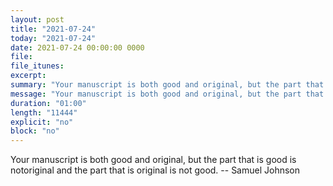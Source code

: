 ```yaml
---
layout: post
title: "2021-07-24"
today: "2021-07-24"
date: 2021-07-24 00:00:00 0000
file:
file_itunes:
excerpt:
summary: "Your manuscript is both good and original, but the part that is good is notoriginal and the part that is original is not good. -- Samuel Johnson"
message: "Your manuscript is both good and original, but the part that is good is notoriginal and the part that is original is not good. -- Samuel Johnson"
duration: "01:00"
length: "11444"
explicit: "no"
block: "no"
---
```

Your manuscript is both good and original, but the part that is good is notoriginal and the part that is original is not good. -- Samuel Johnson

